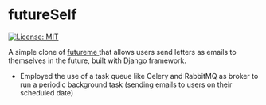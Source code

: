 # futureSelf

[![License: MIT](https://img.shields.io/badge/License-MIT-yellow.svg)](https://opensource.org/licenses/MIT) 

A simple clone of <a href="https://futureme.org"> futureme </a> that allows users send letters as emails to themselves in the future, built with Django framework.

<ul>
  <li> Employed the use of a task queue like Celery and RabbitMQ as broker to run a periodic background task (sending emails to users on their scheduled date) </li> 
</ul>
